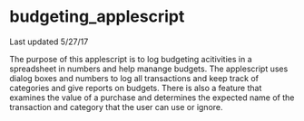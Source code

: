 # budgeting_applescript

Last updated 5/27/17

The purpose of this applescript is to log budgeting acitivities in a spreadsheet in numbers and help manange budgets. The applescript uses dialog boxes and numbers to log all transactions and keep track of categories and give reports on budgets. There is also a feature that examines the value of a purchase and determines the expected name of the transaction and category that the user can use or ignore.

